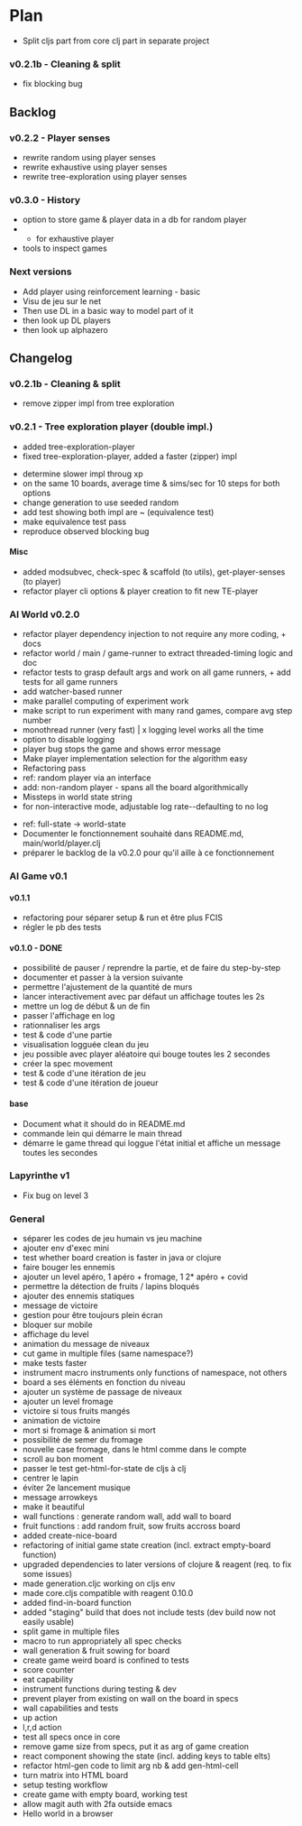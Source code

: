 # Plan
- Split cljs part from core clj part in separate project

### v0.2.1b - Cleaning & split
- fix blocking bug


## Backlog

### v0.2.2 - Player senses
- rewrite random using player senses
- rewrite exhaustive using player senses
- rewrite tree-exploration using player senses

### v0.3.0 - History
- option to store game & player data in a db for random player
- * for exhaustive player
- tools to inspect games

### Next versions
- Add player using reinforcement learning - basic 
- Visu de jeu sur le net
- Then use DL in a basic way to model part of it
- then look up DL players
- then look up alphazero

## Changelog
### v0.2.1b - Cleaning & split
- remove zipper impl from tree exploration

### v0.2.1 - Tree exploration player (double impl.)
- added tree-exploration-player
- fixed tree-exploration-player, added a faster (zipper) impl
+ determine slower impl throug xp
 + on the same 10 boards, average time & sims/sec for 10 steps for both options
 + change generation to use seeded random
+ add test showing both impl are ~ (equivalence test)
+ make equivalence test pass 
+ reproduce observed blocking bug

#### Misc
- added modsubvec, check-spec & scaffold (to utils), get-player-senses (to player)
- refactor player cli options & player creation to fit new TE-player

### AI World v0.2.0
+ refactor player dependency injection to not require any more coding, + docs
+ refactor world / main / game-runner to extract threaded-timing logic and doc
+ refactor tests to grasp default args and work on all game runners, + add tests for all game runners
+ add watcher-based runner
+ make parallel computing of experiment work
+ make script to run experiment with  many rand games, compare avg step number 
+ monothread runner (very fast) | x logging level works all the time
+ option to disable logging
+ player bug stops the game and shows error message
+ Make player implementation selection for the algorithm easy
+ Refactoring pass
+ ref: random player via an interface
+ add: non-random player - spans all the board algorithmically
+ Missteps in world state string
+ for non-interactive mode, adjustable log rate--defaulting to no log
- ref: full-state -> world-state 
- Documenter le fonctionnement souhaité dans README.md, main/world/player.clj
- préparer le backlog de la v0.2.0 pour qu'il aille à ce fonctionnement

### AI Game v0.1
#### v0.1.1 ####
- refactoring pour séparer setup & run et être plus FCIS
- régler le pb des tests

#### v0.1.0 - DONE
- possibilité de pauser / reprendre la partie, et de faire du step-by-step
- documenter et passer à la version suivante
- permettre l'ajustement de la quantité de murs
- lancer interactivement avec par défaut un affichage toutes les 2s
- mettre un log de début & un de fin
- passer l'affichage en log
- rationnaliser les args
- test & code d'une partie
- visualisation logguée clean du jeu
- jeu possible avec player aléatoire qui bouge toutes les 2 secondes
- créer la spec movement
- test & code d'une itération de jeu
- test & code d'une itération de joueur

#### base
- Document what it should do in README.md
- commande lein qui démarre le main thread
- démarre le game thread qui loggue l'état initial et affiche un message toutes les secondes

### Lapyrinthe v1
- Fix bug on level 3

### General
- séparer les codes de jeu humain vs jeu machine
- ajouter env d'exec mini
- test whether board creation is faster in java or clojure
- faire bouger les ennemis
- ajouter un level apéro, 1 apéro + fromage, 1 2* apéro + covid
- permettre la détection de fruits / lapins bloqués
- ajouter des ennemis statiques
- message de victoire
- gestion pour être toujours plein écran
- bloquer sur mobile
- affichage du level
- animation du message de niveaux
- cut game in multiple files (same namespace?)
- make tests faster
- instrument macro instruments only functions of namespace, not others
- board a ses éléments en fonction du niveau
- ajouter un système de passage de niveaux
- ajouter un level fromage
- victoire si tous fruits mangés
- animation de victoire
- mort si fromage & animation si mort
- possibilité de semer du fromage
- nouvelle case fromage, dans le html comme dans le compte
- scroll au bon moment
- passer le test get-html-for-state de cljs à clj
- centrer le lapin
- éviter 2e lancement musique
- message arrowkeys
- make it beautiful
- wall functions : generate random wall, add wall to board
- fruit functions : add random fruit, sow fruits accross board
- added create-nice-board
- refactoring of initial game state creation (incl. extract empty-board function)
- upgraded dependencies to later versions of clojure & reagent (req. to fix some issues)
- made generation.cljc working on cljs env
- made core.cljs compatible with reagent 0.10.0
- added find-in-board function 
- added "staging" build that does not include tests (dev build now not easily usable)
- split game in multiple files
- macro to run appropriately all spec checks
- wall generation & fruit sowing for board
- create game weird board is confined to tests
- score counter
- eat capability
- instrument functions during testing & dev
- prevent player from existing on wall on the board in specs
- wall capabilities and tests
- up action
- l,r,d action
- test all specs once in core
- remove game size from specs, put it as arg of game creation
- react component showing the state (incl. adding keys to table elts)
- refactor html-gen code to limit arg nb & add gen-html-cell
- turn matrix into HTML board
- setup testing workflow
- create game with empty board, working test
- allow magit auth with 2fa outside emacs
- Hello world in a browser

